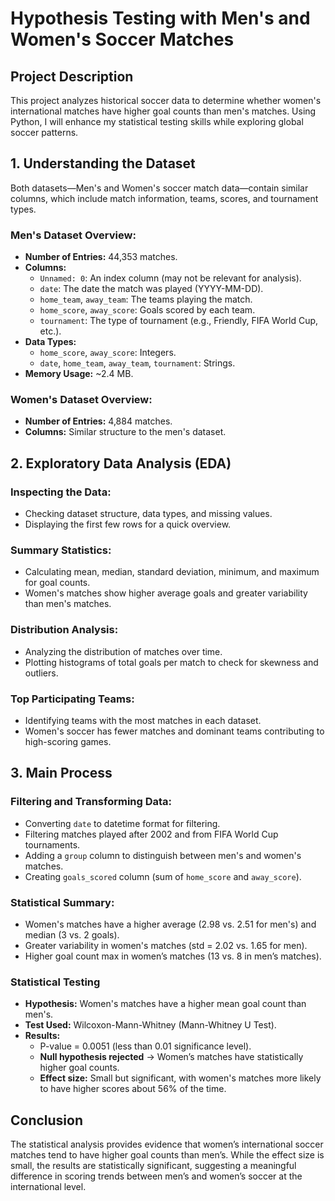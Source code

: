 # Hypothesis Testing with Men's and Women's Soccer Matches

## Project Description

This project analyzes historical soccer data to determine whether women's international matches have higher goal counts than men's matches. Using Python, I will enhance my statistical testing skills while exploring global soccer patterns.

## 1. Understanding the Dataset

Both datasets—Men's and Women's soccer match data—contain similar columns, which include match information, teams, scores, and tournament types.

### Men's Dataset Overview:
- **Number of Entries:** 44,353 matches.
- **Columns:**
    - `Unnamed: 0`: An index column (may not be relevant for analysis).
    - `date`: The date the match was played (YYYY-MM-DD).
    - `home_team`, `away_team`: The teams playing the match.
    - `home_score`, `away_score`: Goals scored by each team.
    - `tournament`: The type of tournament (e.g., Friendly, FIFA World Cup, etc.).
- **Data Types:**
    - `home_score`, `away_score`: Integers.
    - `date`, `home_team`, `away_team`, `tournament`: Strings.
- **Memory Usage:** ~2.4 MB.

### Women's Dataset Overview:
- **Number of Entries:** 4,884 matches.
- **Columns:** Similar structure to the men's dataset.

## 2. Exploratory Data Analysis (EDA)

### Inspecting the Data:
- Checking dataset structure, data types, and missing values.
- Displaying the first few rows for a quick overview.

### Summary Statistics:
- Calculating mean, median, standard deviation, minimum, and maximum for goal counts.
- Women's matches show higher average goals and greater variability than men's matches.

### Distribution Analysis:
- Analyzing the distribution of matches over time.
- Plotting histograms of total goals per match to check for skewness and outliers.

### Top Participating Teams:
- Identifying teams with the most matches in each dataset.
- Women's soccer has fewer matches and dominant teams contributing to high-scoring games.

## 3. Main Process

### Filtering and Transforming Data:
- Converting `date` to datetime format for filtering.
- Filtering matches played after 2002 and from FIFA World Cup tournaments.
- Adding a `group` column to distinguish between men's and women's matches.
- Creating `goals_scored` column (sum of `home_score` and `away_score`).

### Statistical Summary:
- Women's matches have a higher average (2.98 vs. 2.51 for men's) and median (3 vs. 2 goals).
- Greater variability in women's matches (std = 2.02 vs. 1.65 for men).
- Higher goal count max in women’s matches (13 vs. 8 in men’s matches).

### Statistical Testing
- **Hypothesis:** Women's matches have a higher mean goal count than men's.
- **Test Used:** Wilcoxon-Mann-Whitney (Mann-Whitney U Test).
- **Results:**
    - P-value = 0.0051 (less than 0.01 significance level).
    - **Null hypothesis rejected** → Women’s matches have statistically higher goal counts.
    - **Effect size:** Small but significant, with women's matches more likely to have higher scores about 56% of the time.

## Conclusion
The statistical analysis provides evidence that women’s international soccer matches tend to have higher goal counts than men’s. While the effect size is small, the results are statistically significant, suggesting a meaningful difference in scoring trends between men’s and women’s soccer at the international level.

